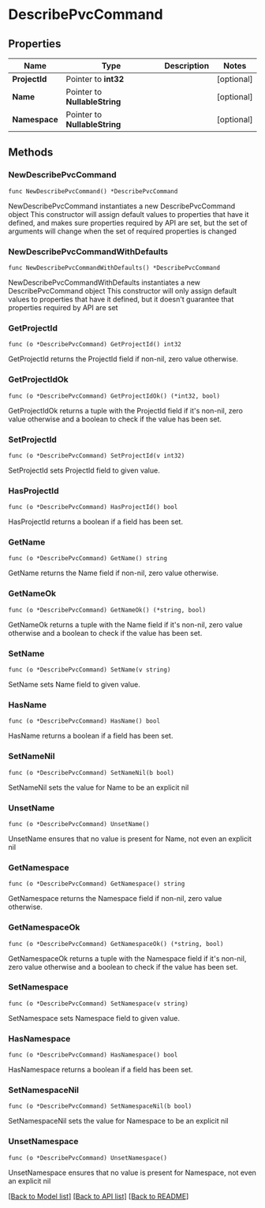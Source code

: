 # DescribePvcCommand

## Properties

Name | Type | Description | Notes
------------ | ------------- | ------------- | -------------
**ProjectId** | Pointer to **int32** |  | [optional] 
**Name** | Pointer to **NullableString** |  | [optional] 
**Namespace** | Pointer to **NullableString** |  | [optional] 

## Methods

### NewDescribePvcCommand

`func NewDescribePvcCommand() *DescribePvcCommand`

NewDescribePvcCommand instantiates a new DescribePvcCommand object
This constructor will assign default values to properties that have it defined,
and makes sure properties required by API are set, but the set of arguments
will change when the set of required properties is changed

### NewDescribePvcCommandWithDefaults

`func NewDescribePvcCommandWithDefaults() *DescribePvcCommand`

NewDescribePvcCommandWithDefaults instantiates a new DescribePvcCommand object
This constructor will only assign default values to properties that have it defined,
but it doesn't guarantee that properties required by API are set

### GetProjectId

`func (o *DescribePvcCommand) GetProjectId() int32`

GetProjectId returns the ProjectId field if non-nil, zero value otherwise.

### GetProjectIdOk

`func (o *DescribePvcCommand) GetProjectIdOk() (*int32, bool)`

GetProjectIdOk returns a tuple with the ProjectId field if it's non-nil, zero value otherwise
and a boolean to check if the value has been set.

### SetProjectId

`func (o *DescribePvcCommand) SetProjectId(v int32)`

SetProjectId sets ProjectId field to given value.

### HasProjectId

`func (o *DescribePvcCommand) HasProjectId() bool`

HasProjectId returns a boolean if a field has been set.

### GetName

`func (o *DescribePvcCommand) GetName() string`

GetName returns the Name field if non-nil, zero value otherwise.

### GetNameOk

`func (o *DescribePvcCommand) GetNameOk() (*string, bool)`

GetNameOk returns a tuple with the Name field if it's non-nil, zero value otherwise
and a boolean to check if the value has been set.

### SetName

`func (o *DescribePvcCommand) SetName(v string)`

SetName sets Name field to given value.

### HasName

`func (o *DescribePvcCommand) HasName() bool`

HasName returns a boolean if a field has been set.

### SetNameNil

`func (o *DescribePvcCommand) SetNameNil(b bool)`

 SetNameNil sets the value for Name to be an explicit nil

### UnsetName
`func (o *DescribePvcCommand) UnsetName()`

UnsetName ensures that no value is present for Name, not even an explicit nil
### GetNamespace

`func (o *DescribePvcCommand) GetNamespace() string`

GetNamespace returns the Namespace field if non-nil, zero value otherwise.

### GetNamespaceOk

`func (o *DescribePvcCommand) GetNamespaceOk() (*string, bool)`

GetNamespaceOk returns a tuple with the Namespace field if it's non-nil, zero value otherwise
and a boolean to check if the value has been set.

### SetNamespace

`func (o *DescribePvcCommand) SetNamespace(v string)`

SetNamespace sets Namespace field to given value.

### HasNamespace

`func (o *DescribePvcCommand) HasNamespace() bool`

HasNamespace returns a boolean if a field has been set.

### SetNamespaceNil

`func (o *DescribePvcCommand) SetNamespaceNil(b bool)`

 SetNamespaceNil sets the value for Namespace to be an explicit nil

### UnsetNamespace
`func (o *DescribePvcCommand) UnsetNamespace()`

UnsetNamespace ensures that no value is present for Namespace, not even an explicit nil

[[Back to Model list]](../README.md#documentation-for-models) [[Back to API list]](../README.md#documentation-for-api-endpoints) [[Back to README]](../README.md)


